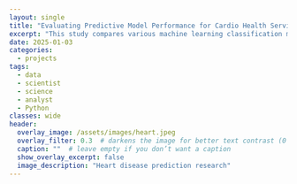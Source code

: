 ```yaml
---
layout: single
title: "Evaluating Predictive Model Performance for Cardio Health Services Demand: A Comparative Analysis"
excerpt: "This study compares various machine learning classification models that have the capability to predict heart disease."
date: 2025-01-03
categories:
  - projects
tags:
  - data
  - scientist
  - science
  - analyst
  - Python
classes: wide
header:
  overlay_image: /assets/images/heart.jpeg  
  overlay_filter: 0.3  # darkens the image for better text contrast (0 = no filter, 1 = black)
  caption: ""  # leave empty if you don’t want a caption
  show_overlay_excerpt: false
  image_description: "Heart disease prediction research"
---
```

